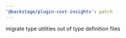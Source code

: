 ```yaml
---
'@backstage/plugin-cost-insights': patch
---
```


migrate type utilities out of type definition files
